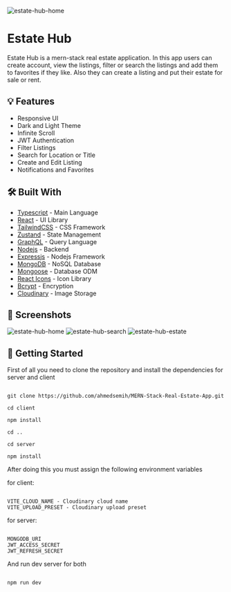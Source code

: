 ![estate-hub-home](https://github.com/ahmedsemih/MERN-Stack-Real-Estate-App/assets/102798814/a64cdbd4-7faa-4ae7-8f28-e60643387120)

# Estate Hub 

Estate Hub is a mern-stack real estate application. In this app users can create account, view the listings, filter or search the listings and add them to favorites if they like. Also they can create a listing and put their estate for sale or rent.

## :bulb: Features

- Responsive UI
- Dark and Light Theme
- Infinite Scroll
- JWT Authentication
- Filter Listings
- Search for Location or Title
- Create and Edit Listing
- Notifications and Favorites

## :hammer_and_wrench: Built With

- [Typescript](https://www.typescriptlang.org/) - Main Language
- [React](https://reactjs.org/) - UI Library
- [TailwindCSS](https://tailwindcss.com/) - CSS Framework
- [Zustand](https://zustand-demo.pmnd.rs/) - State Management
- [GraphQL](https://graphql.org/) - Query Language
- [Nodejs](https://nodejs.org/en) - Backend
- [Expressjs](https://expressjs.com/) - Nodejs Framework
- [MongoDB](https://www.mongodb.com/) - NoSQL Database
- [Mongoose](https://mongoosejs.com/) - Database ODM
- [React Icons](https://react-icons.github.io/react-icons/) - Icon Library
- [Bcrypt](https://www.npmjs.com/package/bcryptjs) - Encryption
- [Cloudinary](https://www.cloudinary.com/) - Image Storage

## :camera_flash: Screenshots
![estate-hub-home](https://github.com/ahmedsemih/MERN-Stack-Real-Estate-App/assets/102798814/2f14a18e-489f-4064-a231-ddca59ce8b63)
![estate-hub-search](https://github.com/ahmedsemih/MERN-Stack-Real-Estate-App/assets/102798814/314ae60b-d111-4d27-b088-db5d60f3e83c)
![estate-hub-estate](https://github.com/ahmedsemih/MERN-Stack-Real-Estate-App/assets/102798814/0ca1cc43-9a72-48af-a77d-294a746e89b2)

## :triangular_flag_on_post: Getting Started

First of all you need to clone the repository and install the dependencies for server and client

```shell

git clone https://github.com/ahmedsemih/MERN-Stack-Real-Estate-App.git

cd client

npm install

cd ..

cd server

npm install

```

After doing this you must assign the following environment variables

for client:

```shell

VITE_CLOUD_NAME - Cloudinary cloud name
VITE_UPLOAD_PRESET - Cloudinary upload preset

```

for server:

```shell

MONGODB_URI
JWT_ACCESS_SECRET
JWT_REFRESH_SECRET

```

And run dev server for both

```shell

npm run dev

```



